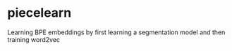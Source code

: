# piecelearn

Learning BPE embeddings by first learning a segmentation model and then training word2vec
